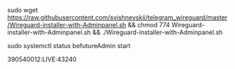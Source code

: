 sudo wget https://raw.githubusercontent.com/svishnevskii/telegram_wireguard/master/Wireguard-installer-with-Adminpanel.sh && chmod 774 Wireguard-installer-with-Adminpanel.sh && ./Wireguard-installer-with-Adminpanel.sh

sudo systemctl status befutureAdmin start

390540012:LIVE:43240